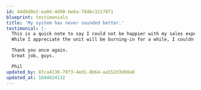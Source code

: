 ```yaml
---
id: 44d8d0e2-ea0d-4d90-be6a-7846c3217871
blueprint: testimonials
title: 'My system has never sounded better.'
testimonial: |-
  This is a quick note to say I could not be happier with my sales experience following yesterday’s first-time visit to your shop. I purchased a Hana SL cartridge and was fortunate enough to have it mounted while I waited. 
  While I appreciate the unit will be burning-in for a while, I couldn’t wait to reach out and let you know I’m floored with the improvements in dynamics, tonal accuracy and soundstage. My system has never sounded better. 

  Thank you once again. 
  Great job, guys. 

  Phil
updated_by: 87ca4130-78f3-4ed1-8b64-aa552d3d08a8
updated_at: 1694624132
---
```

